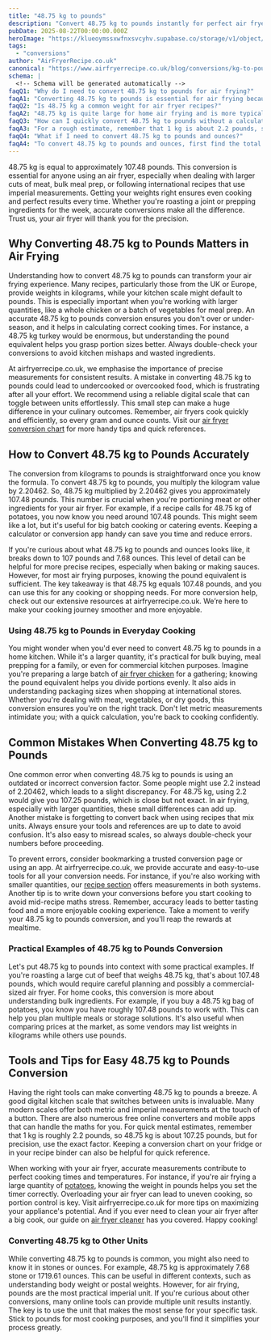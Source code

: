 ```yaml
---
title: "48.75 kg to pounds"
description: "Convert 48.75 kg to pounds instantly for perfect air fryer meal prep. Get accurate results and handy cooking tips in seconds!"
pubDate: 2025-08-22T00:00:00.000Z
heroImage: "https://klueoymssxwfnxsvcyhv.supabase.co/storage/v1/object/public/Shmucket/48-75-kg-to-pounds.webp"
tags:
  - "conversions"
author: "AirFryerRecipe.co.uk"
canonical: "https://www.airfryerrecipe.co.uk/blog/conversions/kg-to-pounds/48-75-kg-to-pounds"
schema: |
  <!-- Schema will be generated automatically -->
faqQ1: "Why do I need to convert 48.75 kg to pounds for air frying?"
faqA1: "Converting 48.75 kg to pounds is essential for air frying because many recipes and packaging use different measurement systems. Accurate conversions ensure you use the right amount of ingredients, which affects cooking time and results. For large batches or meal prep, knowing the pound equivalent helps with portion control and even cooking in your air fryer."
faqQ2: "Is 48.75 kg a common weight for air fryer recipes?"
faqA2: "48.75 kg is quite large for home air frying and is more typical for commercial or bulk cooking. However, understanding the conversion to pounds (approximately 107.48) helps when scaling recipes or buying ingredients in bulk. For everyday home use, you might encounter smaller quantities, but the conversion principle remains the same for accuracy."
faqQ3: "How can I quickly convert 48.75 kg to pounds without a calculator?"
faqA3: "For a rough estimate, remember that 1 kg is about 2.2 pounds, so multiply 48.75 by 2.2 to get approximately 107.25 pounds. For more precision, use the exact factor of 2.20462, but for most air frying purposes, the estimate is sufficient. Keeping a conversion chart or using a unit-switching scale can make this process effortless."
faqQ4: "What if I need to convert 48.75 kg to pounds and ounces?"
faqA4: "To convert 48.75 kg to pounds and ounces, first find the total pounds (107.48), then multiply the decimal part (0.48) by 16 to get ounces (7.68). So, 48.75 kg is about 107 pounds and 7.68 ounces. This level of detail is handy for precise recipes, though pounds alone usually suffice for air frying larger quantities."
---
```

<p>48.75 kg is equal to approximately 107.48 pounds. This conversion is essential for anyone using an air fryer, especially when dealing with larger cuts of meat, bulk meal prep, or following international recipes that use imperial measurements. Getting your weights right ensures even cooking and perfect results every time. Whether you're roasting a joint or prepping ingredients for the week, accurate conversions make all the difference. Trust us, your air fryer will thank you for the precision.</p>

<h2>Why Converting 48.75 kg to Pounds Matters in Air Frying</h2>
<p>Understanding how to convert 48.75 kg to pounds can transform your air frying experience. Many recipes, particularly those from the UK or Europe, provide weights in kilograms, while your kitchen scale might default to pounds. This is especially important when you're working with larger quantities, like a whole chicken or a batch of vegetables for meal prep. An accurate 48.75 kg to pounds conversion ensures you don't over or under-season, and it helps in calculating correct cooking times. For instance, a 48.75 kg turkey would be enormous, but understanding the pound equivalent helps you grasp portion sizes better. Always double-check your conversions to avoid kitchen mishaps and wasted ingredients.</p>

<p>At airfryerrecipe.co.uk, we emphasise the importance of precise measurements for consistent results. A mistake in converting 48.75 kg to pounds could lead to undercooked or overcooked food, which is frustrating after all your effort. We recommend using a reliable digital scale that can toggle between units effortlessly. This small step can make a huge difference in your culinary outcomes. Remember, air fryers cook quickly and efficiently, so every gram and ounce counts. Visit our <a href="https://www.airfryerrecipe.co.uk/air-fryer-conversion-chart">air fryer conversion chart</a> for more handy tips and quick references.</p>

<h2>How to Convert 48.75 kg to Pounds Accurately</h2>
<p>The conversion from kilograms to pounds is straightforward once you know the formula. To convert 48.75 kg to pounds, you multiply the kilogram value by 2.20462. So, 48.75 kg multiplied by 2.20462 gives you approximately 107.48 pounds. This number is crucial when you're portioning meat or other ingredients for your air fryer. For example, if a recipe calls for 48.75 kg of potatoes, you now know you need around 107.48 pounds. This might seem like a lot, but it's useful for big batch cooking or catering events. Keeping a calculator or conversion app handy can save you time and reduce errors.</p>

<p>If you're curious about what 48.75 kg to pounds and ounces looks like, it breaks down to 107 pounds and 7.68 ounces. This level of detail can be helpful for more precise recipes, especially when baking or making sauces. However, for most air frying purposes, knowing the pound equivalent is sufficient. The key takeaway is that 48.75 kg equals 107.48 pounds, and you can use this for any cooking or shopping needs. For more conversion help, check out our extensive resources at airfryerrecipe.co.uk. We’re here to make your cooking journey smoother and more enjoyable.</p>

<h3>Using 48.75 kg to Pounds in Everyday Cooking</h3>
<p>You might wonder when you'd ever need to convert 48.75 kg to pounds in a home kitchen. While it's a larger quantity, it's practical for bulk buying, meal prepping for a family, or even for commercial kitchen purposes. Imagine you're preparing a large batch of <a href="https://www.airfryerrecipe.co.uk/recipe-category/chicken">air fryer chicken</a> for a gathering; knowing the pound equivalent helps you divide portions evenly. It also aids in understanding packaging sizes when shopping at international stores. Whether you're dealing with meat, vegetables, or dry goods, this conversion ensures you're on the right track. Don't let metric measurements intimidate you; with a quick calculation, you're back to cooking confidently.</p>

<h2>Common Mistakes When Converting 48.75 kg to Pounds</h2>
<p>One common error when converting 48.75 kg to pounds is using an outdated or incorrect conversion factor. Some people might use 2.2 instead of 2.20462, which leads to a slight discrepancy. For 48.75 kg, using 2.2 would give you 107.25 pounds, which is close but not exact. In air frying, especially with larger quantities, these small differences can add up. Another mistake is forgetting to convert back when using recipes that mix units. Always ensure your tools and references are up to date to avoid confusion. It's also easy to misread scales, so always double-check your numbers before proceeding.</p>

<p>To prevent errors, consider bookmarking a trusted conversion page or using an app. At airfryerrecipe.co.uk, we provide accurate and easy-to-use tools for all your conversion needs. For instance, if you're also working with smaller quantities, our <a href="https://www.airfryerrecipe.co.uk/recipes">recipe section</a> offers measurements in both systems. Another tip is to write down your conversions before you start cooking to avoid mid-recipe maths stress. Remember, accuracy leads to better tasting food and a more enjoyable cooking experience. Take a moment to verify your 48.75 kg to pounds conversion, and you'll reap the rewards at mealtime.</p>

<h3>Practical Examples of 48.75 kg to Pounds Conversion</h3>
<p>Let's put 48.75 kg to pounds into context with some practical examples. If you're roasting a large cut of beef that weighs 48.75 kg, that's about 107.48 pounds, which would require careful planning and possibly a commercial-sized air fryer. For home cooks, this conversion is more about understanding bulk ingredients. For example, if you buy a 48.75 kg bag of potatoes, you know you have roughly 107.48 pounds to work with. This can help you plan multiple meals or storage solutions. It's also useful when comparing prices at the market, as some vendors may list weights in kilograms while others use pounds.</p>

<h2>Tools and Tips for Easy 48.75 kg to Pounds Conversion</h2>
<p>Having the right tools can make converting 48.75 kg to pounds a breeze. A good digital kitchen scale that switches between units is invaluable. Many modern scales offer both metric and imperial measurements at the touch of a button. There are also numerous free online converters and mobile apps that can handle the maths for you. For quick mental estimates, remember that 1 kg is roughly 2.2 pounds, so 48.75 kg is about 107.25 pounds, but for precision, use the exact factor. Keeping a conversion chart on your fridge or in your recipe binder can also be helpful for quick reference.</p>

<p>When working with your air fryer, accurate measurements contribute to perfect cooking times and temperatures. For instance, if you're air frying a large quantity of <a href="https://www.airfryerrecipe.co.uk/recipe-category/potatoes">potatoes</a>, knowing the weight in pounds helps you set the timer correctly. Overloading your air fryer can lead to uneven cooking, so portion control is key. Visit airfryerrecipe.co.uk for more tips on maximizing your appliance's potential. And if you ever need to clean your air fryer after a big cook, our guide on <a href="https://www.airfryerrecipe.co.uk/air-fryer-cleaner">air fryer cleaner</a> has you covered. Happy cooking!</p>

<h3>Converting 48.75 kg to Other Units</h3>
<p>While converting 48.75 kg to pounds is common, you might also need to know it in stones or ounces. For example, 48.75 kg is approximately 7.68 stone or 1719.61 ounces. This can be useful in different contexts, such as understanding body weight or postal weights. However, for air frying, pounds are the most practical imperial unit. If you're curious about other conversions, many online tools can provide multiple unit results instantly. The key is to use the unit that makes the most sense for your specific task. Stick to pounds for most cooking purposes, and you'll find it simplifies your process greatly.</p>
